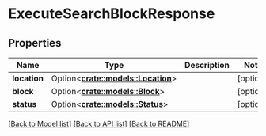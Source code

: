 # ExecuteSearchBlockResponse

## Properties

Name | Type | Description | Notes
------------ | ------------- | ------------- | -------------
**location** | Option<[**crate::models::Location**](Location.md)> |  | [optional]
**block** | Option<[**crate::models::Block**](Block.md)> |  | [optional]
**status** | Option<[**crate::models::Status**](Status.md)> |  | [optional]

[[Back to Model list]](../README.md#documentation-for-models) [[Back to API list]](../README.md#documentation-for-api-endpoints) [[Back to README]](../README.md)


